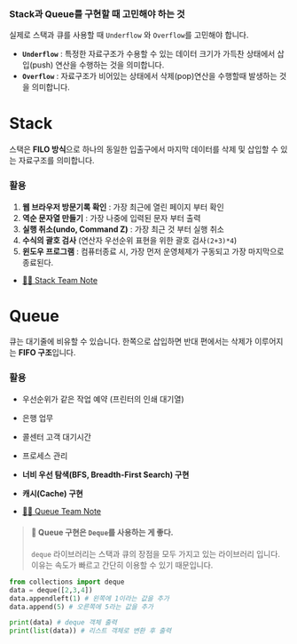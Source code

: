 ### Stack과 Queue를 구현할 때 고민해야 하는 것
실제로 스택과 큐를 사용할 때 `Underflow` 와 `Overflow`를 고민해야 합니다. 
- **`Underflow`** : 특정한 자료구조가 수용할 수 있는 데이터 크기가 가득찬 상태에서 삽입(push) 연산을 수행하는 것을 의미합니다.
- **`Overflow`** : 자료구조가 비어있는 상태에서 삭제(pop)연산을 수행할때 발생하는 것을 의미합니다.

# Stack
스택은 **FILO 방식**으로 하나의 동일한 입출구에서 마지막 데이터를 삭제 및 삽입할 수 있는 자료구조를 의미합니다.

### 활용
1. **웹 브라우저 방문기록 확인** : 가장 최근에 열린 페이지 부터 확인
2. **역순 문자열 만들기** : 가장 나중에 입력된 문자 부터 출력
3. **실행 취소(undo, Command Z)** : 가장 최근 것 부터 실행 취소
4. **수식의 괄호 검사** (연산자 우선순위 표현을 위한 괄호 검사`(2+3)*4`)
5. **윈도우 프로그램** : 컴퓨터종료 시, 가장 먼저 운영체제가 구동되고 가장 마지막으로 종료된다.


- [👨‍💻 Stack Team Note]()



# Queue
큐는 대기줄에 비유할 수 있습니다. 한쪽으로 삽입하면 반대 편에서는 삭제가 이루어지는 **FIFO 구조**입니다.

### 활용

- 우선순위가 같은 작업 예약 (프린터의 인쇄 대기열)
- 은행 업무
- 콜센터 고객 대기시간
- 프로세스 관리
- **너비 우선 탐색(BFS, Breadth-First Search) 구현**
- **캐시(Cache) 구현**

- [👨‍💻 Queue Team Note]()

> #### 📌 Queue 구현은  `Deque`를 사용하는 게 좋다.
> `deque` 라이브러리는 스택과 큐의 장점을 모두 가지고 있는 라이브러리 입니다. 이유는 속도가 빠르고 간단히 이용할 수 있기 때문입니다. 
```python
from collections import deque
data = deque([2,3,4])
data.appendleft(1) # 왼쪽에 1이라는 값을 추가
data.append(5) # 오른쪽에 5라는 값을 추가

print(data) # deque 객체 출력
print(list(data)) # 리스트 객체로 변환 후 출력
```

